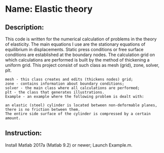 # Name: Elastic theory
## Description:
This code is written for the numerical calculation of problems in the theory of elasticity.
The main equations I use are the stationary equations of equilibrium in displacements. 
Static press conditions or free surface conditions are established at the boundary nodes.
The calculation grid on which calculations are performed is built by the method of thickening a uniform grid.
This project consist of such class as mesh (grid), zone, solver, plt.

    mesh - this class creates and edits (thickens nodes) grid;
    zone - contains information about boundary conditions;
    solver - the main class where all calculations are performed;
    plt - the class that generates illustrations.
    Example - an example where the following problem is dealt with: 

    an elastic (steel) cylinder is located between non-deformable planes, 
    there is no friction between them. 
    The entire side surface of the cylinder is compressed by a certain amount.

## Instruction:
Install Matlab 2017a (Matlab 9.2) or newer;
Launch Example.m.
